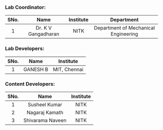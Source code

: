 <!-- Remove all lines above this line before making changes to the file -->

### Lab Coordinator:

| SNo. |        Name         | Institute |              Department              |
| :--: | :-----------------: | :-------: | :----------------------------------: |
|  1   | Dr. K V Gangadharan |   NITK    | Department of Mechanical Engineering |

### Lab Developers:

| SNo. |   Name   |  Institute   |
| :--: | :------: | :----------: |
|  1   | GANESH B | MIT, Chennai |

### Content Developers:

| SNo. |       Name       | Institute |
| :--: | :--------------: | :-------: |
|  1   |  Susheel Kumar   |   NITK    |
|  2   |  Nagaraj Kamath  |   NITK    |
|  3   | Shivarama Naveen |   NITK    |
